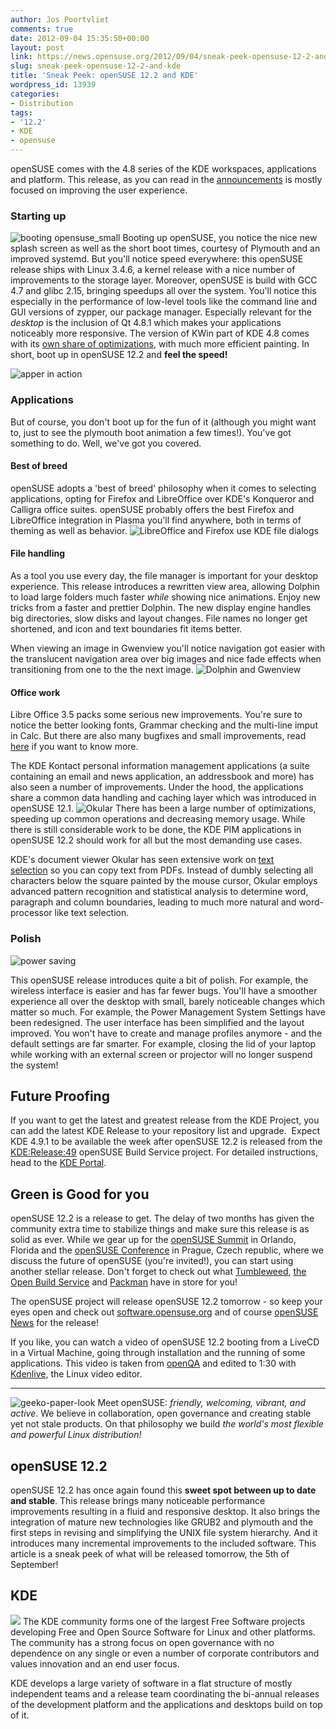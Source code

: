 ```yaml
---
author: Jos Poortvliet
comments: true
date: 2012-09-04 15:35:50+00:00
layout: post
link: https://news.opensuse.org/2012/09/04/sneak-peek-opensuse-12-2-and-kde/
slug: sneak-peek-opensuse-12-2-and-kde
title: 'Sneak Peek: openSUSE 12.2 and KDE'
wordpress_id: 13939
categories:
- Distribution
tags:
- '12.2'
- KDE
- opensuse
---
```


openSUSE comes with the 4.8 series of the KDE workspaces, applications and platform. This release, as you can read in the [announcements](http://kde.org/announcements/4.8/) is mostly focused on improving the user experience.


### Starting up


![booting opensuse_small](/wp-content/uploads/2012/09/booting-opensuse_small.jpg) Booting up openSUSE, you notice the nice new splash screen as well as the short boot times, courtesy of Plymouth and an improved systemd. But you'll notice speed everywhere: this openSUSE release ships with Linux 3.4.6, a kernel release with a nice number of improvements to the storage layer. Moreover, openSUSE is build with GCC 4.7 and glibc 2.15, bringing speedups all over the system. You'll notice this especially in the performance of low-level tools like the command line and GUI versions of zypper, our package manager. Especially relevant for the _desktop_ is the inclusion of Qt 4.8.1 which makes your applications noticeably more responsive. The version of KWin part of KDE 4.8 comes with its [own share of optimizations](http://philipp.knechtges.com/?p=10), with much more efficient painting. In short, boot up in openSUSE 12.2 and **feel the speed!**<!-- more -->

![apper in action](/wp-content/uploads/2012/09/apper_small.gif)


### Applications


But of course, you don't boot up for the fun of it (although you might want to, just to see the plymouth boot animation a few times!). You've got something to do. Well, we've got you covered.


#### Best of breed


openSUSE adopts a 'best of breed' philosophy when it comes to selecting applications, opting for Firefox and LibreOffice over KDE's Konqueror and Calligra office suites. openSUSE probably offers the best Firefox and LibreOffice integration in Plasma you'll find anywhere, both in terms of theming as well as behavior.
![LibreOffice and Firefox use KDE file dialogs](/wp-content/uploads/2012/09/integration-shadow.png)


#### File handling


As a tool you use every day, the file manager is important for your desktop experience. This release introduces a rewritten view area, allowing Dolphin to load large folders much faster _while_ showing nice animations. Enjoy new tricks from a faster and prettier Dolphin. The new display engine handles big directories, slow disks and layout changes. File names no longer get shortened, and icon and text boundaries fit items better.

When viewing an image in Gwenview you'll notice navigation got easier with the translucent navigation area over big images and nice fade effects when transitioning from one to the the next image.
![Dolphin and Gwenview](/wp-content/uploads/2012/09/dolgwen2-shadow.png)


#### Office work


Libre Office 3.5 packs some serious new improvements. You're sure to notice the better looking fonts, Grammar checking and the multi-line imput in Calc. But there are also many bugfixes and small improvements, read [here](http://www.libreoffice.org/download/3-5-new-features-and-fixes/) if you want to know more.

The KDE Kontact personal information management applications (a suite containing an email and news application, an addressbook and more) has also seen a number of improvements. Under the hood, the applications share a common data handling and caching layer which was introduced in openSUSE 12.1.
![Okular](/wp-content/uploads/2012/09/okular-shadow.png)
There has been a large number of optimizations, speeding up common operations and decreasing memory usage. While there is still considerable work to be done, the KDE PIM applications in openSUSE 12.2 should work for all but the most demanding use cases.

KDE's document viewer Okular has seen extensive work on [text selection](http://nightcrawlerinshadow.wordpress.com/2011/08/20/advanced-text-selection-in-okular/) so you can copy text from PDFs. Instead of dumbly selecting all characters below the square painted by the mouse cursor, Okular employs advanced pattern recognition and statistical analysis to determine word, paragraph and column boundaries, leading to much more natural and word-processor like text selection.


### Polish


![power saving](/wp-content/uploads/2012/09/power-saving-shadow.png)

This openSUSE release introduces quite a bit of polish. For example, the wireless interface is easier and has far fewer bugs. You'll have a smoother experience all over the desktop with small, barely noticeable changes which matter so much. For example, the Power Management System Settings have been redesigned. The user interface has been simplified and the layout improved. You won't have to create and manage profiles anymore - and the default settings are far smarter. For example, closing the lid of your laptop while working with an external screen or projector will no longer suspend the system!


## Future Proofing


If you want to get the latest and greatest release from the KDE Project, you can add the latest KDE Release to your repository list and upgrade.  Expect KDE 4.9.1 to be available the week after openSUSE 12.2 is released from the [KDE:Release:49](http://download.opensuse.org/repositories/KDE:/Release:/49/openSUSE_12.2/) openSUSE Build Service project. For detailed instructions, head to the [KDE Portal](http://en.opensuse.org/Portal:KDE).


## Green is Good for you


openSUSE 12.2 is a release to get. The delay of two months has given the community extra time to stabilize things and make sure this release is as solid as ever. While we gear up for the [openSUSE Summit](http://summit.opensuse.org) in Orlando, Florida and the [openSUSE Conference](http://conference.opensuse.org) in Prague, Czech republic, where we discuss the future of openSUSE (you're invited!), you can start using another stellar release. Don't forget to check out what [Tumbleweed](http://opensuse.org/Tumbleweed), [the Open Build Service](http://build.opensuse.org) and [Packman](http://packman.links2linux.org/) have in store for you!

The openSUSE project will release openSUSE 12.2 tomorrow - so keep your eyes open and check out [software.opensuse.org](http://software.opensuse.org) and of course [openSUSE News](http://news.opensuse.org) for the release!

If you like, you can watch a video of openSUSE 12.2 booting from a LiveCD in a Virtual Machine, going through installation and the running of some applications. This video is taken from [openQA](http://openqa.opensuse.org) and edited to 1:30 with [Kdenlive](http://kdenlive.org), the Linux video editor.



* * *


![geeko-paper-look](/wp-content/uploads/2012/09/geeko-paper-look.png)
Meet openSUSE: _friendly, welcoming, vibrant, and active_. We believe in collaboration, open governance and creating stable yet not stale products. On that philosophy we build _the world's most flexible and powerful Linux distribution!_



## openSUSE 12.2


openSUSE 12.2 has once again found this **sweet spot between up to date and stable**. This release brings many noticeable performance improvements resulting in a fluid and responsive desktop. It also brings the integration of mature new technologies like GRUB2 and plymouth and the first steps in revising and simplifying the UNIX file system hierarchy. And it introduces many incremental improvements to the included software. This article is a sneak peek of what will be released tomorrow, the 5th of September!<!-- more -->


## KDE


![](/wp-content/uploads/2012/09/klogo-official-oxygen.png)
The KDE community forms one of the largest Free Software projects developing Free and Open Source Software for Linux and other platforms. The community has a strong focus on open governance with no dependence on any single or even a number of corporate contributors and values innovation and an end user focus.

KDE develops a large variety of software in a flat structure of mostly independent teams and a release team coordinating the bi-annual releases of the development platform and the applications and desktops build on top of it.
